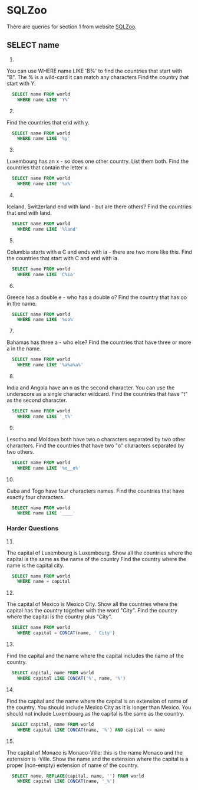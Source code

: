 # SQLZoo
There are queries for section 1 from website [SQLZoo](https://sqlzoo.net/wiki/SELECT_names).

## SELECT name

1. 
You can use WHERE name LIKE 'B%' to find the countries that start with "B". The % is a wild-card it can match any characters
Find the country that start with Y.
```sql
  SELECT name FROM world
    WHERE name LIKE 'Y%'
```
2. 
Find the countries that end with y.
```sql
  SELECT name FROM world
    WHERE name LIKE '%y'
```
3. 
Luxembourg has an x - so does one other country. List them both.
Find the countries that contain the letter x.
```sql
  SELECT name FROM world
    WHERE name LIKE '%x%'
```
4. 
Iceland, Switzerland end with land - but are there others?
Find the countries that end with land.
```sql
  SELECT name FROM world
    WHERE name LIKE '%land'
```
5. 
Columbia starts with a C and ends with ia - there are two more like this.
Find the countries that start with C and end with ia.
```sql
  SELECT name FROM world
    WHERE name LIKE 'C%ia'
```
6. 
Greece has a double e - who has a double o?
Find the country that has oo in the name.
```sql
  SELECT name FROM world
    WHERE name LIKE '%oo%'
```
7. 
Bahamas has three a - who else?
Find the countries that have three or more a in the name.
```sql
  SELECT name FROM world
    WHERE name LIKE '%a%a%a%'
```
8. 
India and Angola have an n as the second character. You can use the underscore as a single character wildcard.
Find the countries that have "t" as the second character.
```sql
  SELECT name FROM world
    WHERE name LIKE '_t%'
```
9. 
Lesotho and Moldova both have two o characters separated by two other characters.
Find the countries that have two "o" characters separated by two others.
```sql
  SELECT name FROM world
    WHERE name LIKE '%o__o%'
```
10. 
Cuba and Togo have four characters names.
Find the countries that have exactly four characters.
```sql
  SELECT name FROM world
    WHERE name LIKE '____'
```
### Harder Questions
11. 
The capital of Luxembourg is Luxembourg. Show all the countries where the capital is the same as the name of the country
Find the country where the name is the capital city.
```sql
  SELECT name FROM world
    WHERE name = capital
```
12. 
The capital of Mexico is Mexico City. Show all the countries where the capital has the country together with the word "City".
Find the country where the capital is the country plus "City".
```sql
  SELECT name FROM world
    WHERE capital = CONCAT(name, ' City')
```
13. 
Find the capital and the name where the capital includes the name of the country.
```sql
  SELECT capital, name FROM world
    WHERE capital LIKE CONCAT('%', name, '%')
```
14. 
Find the capital and the name where the capital is an extension of name of the country.
You should include Mexico City as it is longer than Mexico. You should not include Luxembourg as the capital is the same as the country.
```sql
  SELECT capital, name FROM world
    WHERE capital LIKE CONCAT(name, '%') AND capital <> name
```
15. 
The capital of Monaco is Monaco-Ville: this is the name Monaco and the extension is -Ville.
Show the name and the extension where the capital is a proper (non-empty) extension of name of the country.
```sql
  SELECT name, REPLACE(capital, name, '') FROM world
    WHERE capital LIKE CONCAT(name, '_%')
```